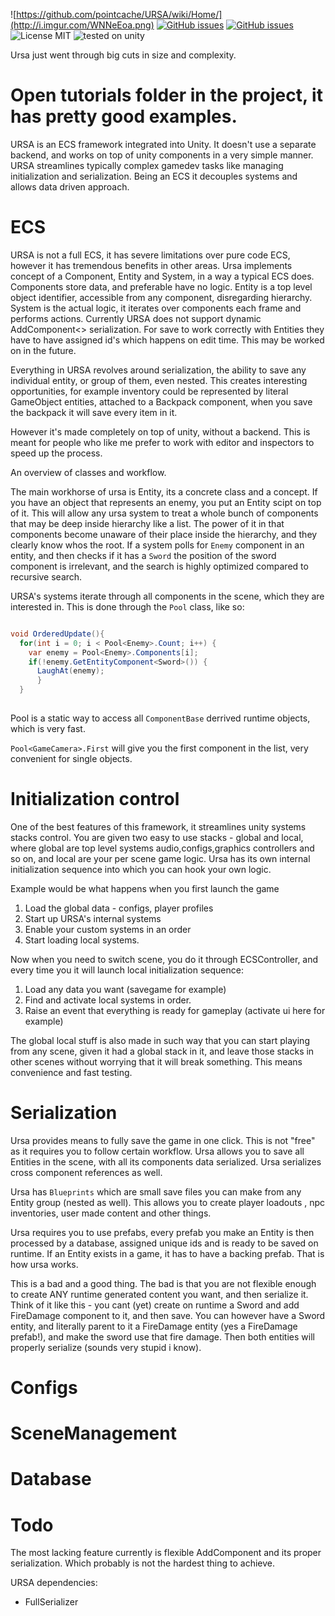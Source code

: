 
![https://github.com/pointcache/URSA/wiki/Home/](http://i.imgur.com/WNNeEoa.png)
[![GitHub issues](https://img.shields.io/badge/thermal-underpants-brightgreen.svg)](https://github.com/pointcache/URSA/issues)  [![GitHub issues](https://img.shields.io/github/issues/pointcache/URSA.svg)](https://github.com/pointcache/URSA/issues)  ![License MIT](https://img.shields.io/badge/license-MIT-green.svg)  ![tested on unity](https://img.shields.io/badge/tested%20on%20Unity-5.4.0f3-blue.svg)  

Ursa just went through big cuts in size and complexity.


# Open tutorials folder in the project, it has pretty good examples.

URSA is an ECS framework integrated into Unity.
It doesn't use a separate backend, and works on top of unity components in a very simple manner.
URSA streamlines typically complex gamedev tasks like managing initialization and serialization.
Being an ECS it decouples systems and allows data driven approach.

# ECS

URSA is not a full ECS, it has severe limitations over pure code ECS, however it has tremendous benefits in other areas.
Ursa implements concept of a Component, Entity and System, in a way a typical ECS does.
Components store data, and preferable have no logic.
Entity is a top level object identifier, accessible from any component, disregarding hierarchy.
System is the actual logic, it iterates over components each frame and performs actions.
Currently URSA does not support dynamic AddComponent<> serialization.
For save to work correctly with Entities they have to have assigned id's which happens on edit time.
This may be worked on in the future.

Everything in URSA revolves around serialization, the ability to save any individual entity, or group of them, even nested.
This creates interesting opportunities, for example inventory could be represented by literal GameObject entities,
attached to a Backpack component, when you save the backpack it will save every item in it.


However it's made completely on top of unity, without a backend.
This is meant for people who like me prefer to work with editor and inspectors to speed up the process.

An overview of classes and workflow.

The main workhorse of ursa is Entity, its a concrete class and a concept.
If you have an object that represents an enemy, you put an Entity scipt on top of it.
This will allow any ursa system to treat a whole bunch of components that may be deep inside hierarchy like a list.
The power of it in that components become unaware of their place inside the hierarchy, and they clearly know
whos the root. If a system polls for `Enemy` component in an entity, and then checks if it has a `Sword` the position of the 
sword component is irrelevant, and the search is highly optimized compared to recursive search.

URSA's systems iterate through all components in the scene, which they are interested in. 
This is done through the `Pool` class, like so:

```csharp

void OrderedUpdate(){
  for(int i = 0; i < Pool<Enemy>.Count; i++) {
    var enemy = Pool<Enemy>.Components[i];
    if(!enemy.GetEntityComponent<Sword>()) {
      LaughAt(enemy);
      }
  }
  
```

Pool is a static way to access all `ComponentBase` derrived runtime objects, which is very fast.

`Pool<GameCamera>.First` will give you the first component in the list, very convenient for single objects.


# Initialization control

One of the best features of this framework, it streamlines unity systems stacks control.
You are given two easy to use stacks - global and local, where global are top level systems
audio,configs,graphics controllers and so on, and local are your per scene game logic.
Ursa has its own internal initialization sequence into which you can hook your own logic.

Example would be what happens when you first launch the game
1. Load the global data - configs, player profiles
2. Start up URSA's internal systems
3. Enable your custom systems in an order
4. Start loading local systems.

Now when you need to switch scene, you do it through ECSController,
and every time you it will launch local initialization sequence:

1. Load any data you want (savegame for example)
2. Find and activate local systems in order.
3. Raise an event that everything is ready for gameplay (activate ui here for example)

The global local stuff is also made in such way that you can start playing from any scene, given 
it had a global stack in it, and leave those stacks in other scenes without worrying that it will break something.
This means convenience and fast testing.


# Serialization

Ursa provides means to fully save the game in one click. This is not "free" as it requires you to follow
certain workflow. 
Ursa allows you to save all Entities in the scene, with all its components data serialized.
Ursa serializes cross component references as well.

Ursa has `Blueprints` which are small save files you can make from any Entity group (nested as well).
This allows you to create player loadouts , npc inventories, user made content and other things.

Ursa requires you to use prefabs, every prefab you make an Entity is then processed by a database, 
assigned unique ids and is ready to be saved on runtime. If an Entity exists in a game, it has to have a backing prefab.
That is how ursa works. 

This is a bad and a good thing.
The bad is that you are not flexible enough to create ANY runtime generated content you want, and then serialize it.
Think of it like this - you cant (yet) create on runtime a Sword and add FireDamage component to it, and then save.
You can however have a Sword entity, and literally parent to it a FireDamage entity (yes a FireDamage prefab!), and make the sword
use that fire damage. Then both entities will properly serialize (sounds very stupid i know).

# Configs

# SceneManagement

# Database

# Todo

The most lacking feature currently is flexible AddComponent and its proper serialization.
Which probably is not the hardest thing to achieve.

URSA dependencies:
* FullSerializer


